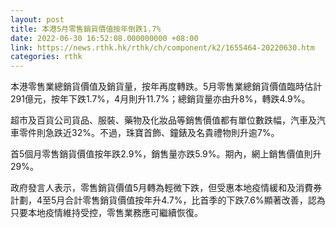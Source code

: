```yaml
---
layout: post
title: 本港5月零售銷貨價值按年倒跌1.7%
date: 2022-06-30 16:52:08.000000000 +08:00
link: https://news.rthk.hk/rthk/ch/component/k2/1655464-20220630.htm
categories: rthk
---
```


本港零售業總銷貨價值及銷貨量，按年再度轉跌。5月零售業總銷貨價值臨時估計291億元，按年下跌1.7%，4月則升11.7%；總銷貨量亦由升8%，轉跌4.9%。

超市及百貨公司貨品、服裝、藥物及化妝品等銷售價值都有單位數跌幅，汽車及汽車零件則急跌近32%。不過，珠寶首飾、鐘錶及名貴禮物則升逾7%。

首5個月零售銷貨價值按年跌2.9%，銷售量亦跌5.9%。期內，網上銷售價值則升29%。

政府發言人表示，零售銷貨價值5月轉為輕微下跌，但受惠本地疫情緩和及消費券計劃，4至5月合計零售銷貨價值按年升4.7%，比首季的下跌7.6%顯著改善，認為只要本地疫情維持受控，零售業務應可繼續恢復。

